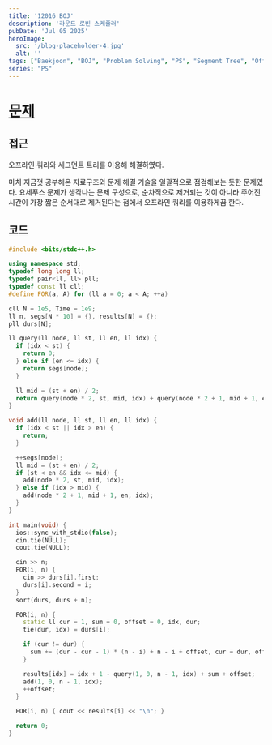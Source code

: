 ```yaml
---
title: '12016 BOJ'
description: '라운드 로빈 스케쥴러'
pubDate: 'Jul 05 2025'
heroImage:
  src: '/blog-placeholder-4.jpg'
  alt: ''
tags: ["Baekjoon", "BOJ", "Problem Solving", "PS", "Segment Tree", "Offline Query"]
series: "PS"
---
```


# [문제](https://www.acmicpc.net/problem/12016)

## 접근

오프라인 쿼리와 세그먼트 트리를 이용해 해결하였다.

마치 지금껏 공부해온 자료구조와 문제 해결 기술을 일괄적으로 점검해보는 듯한 문제였다.
요세푸스 문제가 생각나는 문제 구성으로, 순차적으로 제거되는 것이 아니라 주어진 시간이 가장 짧은 순서대로 제거된다는 점에서
오프라인 쿼리를 이용하게끔 한다.

## 코드

```c++
#include <bits/stdc++.h>

using namespace std;
typedef long long ll;
typedef pair<ll, ll> pll;
typedef const ll cll;
#define FOR(a, A) for (ll a = 0; a < A; ++a)

cll N = 1e5, Time = 1e9;
ll n, segs[N * 10] = {}, results[N] = {};
pll durs[N];

ll query(ll node, ll st, ll en, ll idx) {
  if (idx < st) {
    return 0;
  } else if (en <= idx) {
    return segs[node];
  }

  ll mid = (st + en) / 2;
  return query(node * 2, st, mid, idx) + query(node * 2 + 1, mid + 1, en, idx);
}

void add(ll node, ll st, ll en, ll idx) {
  if (idx < st || idx > en) {
    return;
  }

  ++segs[node];
  ll mid = (st + en) / 2;
  if (st < en && idx <= mid) {
    add(node * 2, st, mid, idx);
  } else if (idx > mid) {
    add(node * 2 + 1, mid + 1, en, idx);
  }
}

int main(void) {
  ios::sync_with_stdio(false);
  cin.tie(NULL);
  cout.tie(NULL);

  cin >> n;
  FOR(i, n) {
    cin >> durs[i].first;
    durs[i].second = i;
  }
  sort(durs, durs + n);

  FOR(i, n) {
    static ll cur = 1, sum = 0, offset = 0, idx, dur;
    tie(dur, idx) = durs[i];

    if (cur != dur) {
      sum += (dur - cur - 1) * (n - i) + n - i + offset, cur = dur, offset = 0;
    }

    results[idx] = idx + 1 - query(1, 0, n - 1, idx) + sum + offset;
    add(1, 0, n - 1, idx);
    ++offset;
  }

  FOR(i, n) { cout << results[i] << "\n"; }

  return 0;
}
```
